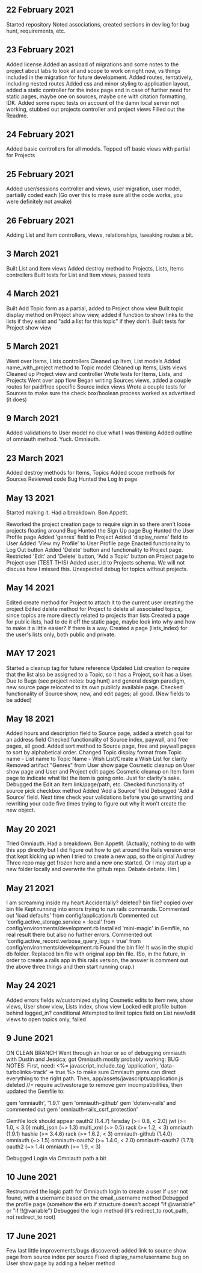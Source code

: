 ## 22 February 2021
Started repository
Noted associations, created sections in dev log for bug hunt, requirements, etc. 

## 23 February 2021
Added license
Added an assload of migrations and some notes to the project about labs to look at and scope to work on right now, vs things included in the migration for future development.
Added routes, tentatively, including nested routes
Added css and minor styling to application layout, added a static controller for the index page and in case of further need for static pages, maybe one on sources, maybe one with citation formatting, IDK.
Added some rspec tests on account of the damn local server not working, stubbed out projects controller and project views 
Filled out the Readme. 

## 24 February 2021
Added basic controllers for all models. 
Topped off basic views with partial for Projects

## 25 February 2021
Added user/sessions controller and views, user migration, user model, partially coded each
(Go over this to make sure all the code works, you were definitely not awake)

## 26 February 2021
Adding List and Item controllers, views, relationships, tweaking routes a bit.

## 3 March 2021
Built List and Item views
Added destroy method to Projects, Lists, Items controllers
Built tests for List and Item views, passed tests

## 4 March 2021
Built Add Topic form as a partial, added to Project show view
Built topic display method on Project show view, added if function to show links to the lists if they exist and "add a list for this topic" if they don't.
Built tests for Project show view 

## 5 March 2021
Went over Items, Lists controllers
Cleaned up Item, List models
Added name_with_project method to Topic model
Cleaned up Items, Lists views
Cleaned up Project view and controller
Wrote tests for Items, Lists, and Projects
Went over app flow
Began writing Sources views, added a couple routes for paid/free specific Source index views
Wrote a couple tests for Sources to make sure the check box/boolean process worked as advertised (it does)

## 9 March 2021
Added validations to User model no clue what I was thinking
Added outline of omniauth method. Yuck. Omniauth. 

## 23 March 2021
Added destroy methods for Items, Topics
Added scope methods for Sources
Reviewed code
Bug Hunted the Log In page

## May 13 2021
Started making it. Had a breakdown. Bon Appetit.

Reworked the project creation page to require sign in so there aren't loose projects floating around
Bug Hunted the Sign Up page
Bug Hunted the User Profile page
Added 'genres' field to Project
Added 'display_name' field to User
Added 'View my Profile' to User Profile page
Enacted functionality to Log Out button
Added 'Delete' button and functionality to Project page. 
Restricted 'Edit' and 'Delete' button, 'Add a Topic' button on Project page to Project user (TEST THIS)
Added user_id to Projects schema. We will not discuss how I missed this. 
Unexpected debug for topics without projects. 

## May 14 2021
Edited create method for Project to attach it to the current user creating the project
Edited delete method for Project to delete all associated topics, since topics are more directly related to projects than lists
Created a page for public lists, had to do it off the static page, maybe look into why and how to make it a little easier? If there is a way.
Created a page (lists_index) for the user's lists only, both public and private.

## MAY 17 2021
Started a cleanup tag for future reference 
Updated List creation to require that the list also be assigned to a Topic, so it has a Project, so it has a User.
Due to Bugs (see project notes: bug hunt) and general design paradigm, new source page relocated to its own publicly available page.
Checked functionality of Source show, new, and edit pages; all good. (New fields to be added)

## May 18 2021
Added hours and description field to Source page, added a stretch goal for an address field
Checked functionality of Source index, paywall, and free pages, all good.
Added sort method to Source page, free and paywall pages to sort by alphabetical order.
Changed Topic display format from Topic name - List name to Topic Name - Wish List/Create a Wish List for clarity
Removed artifact "Genres" from User show page 
Cosmetic cleanup on User show page and User and Project edit pages
Cosmetic cleanup on Item form page to indicate what list the item is going onto. Just for clarity's sake.
Debugged the Edit an Item link/page/path, etc. 
Checked functionality of source pick checkbox method
Added 'Add a Source' field
Debugged 'Add a Source' field. Next time check your validations before you go unwriting and rewriting your code five times trying to figure out why it won't create the new object.

## May 20 2021
Tried Omniauth.  Had a breakdown. Bon Appetit.
(Actually, nothing to do with this app directly but I did figure out how to get around the Rails version error that 
kept kicking up when I tried to create a new app, so the original Audrey Three repo may get frozen here and a new one started.
Or I may start up a new folder locally and overwrite the github repo. Debate debate. Hm.)

## May 21 2021
I am screaming inside my heart
Accidentally? deleted? bin file? copied over bin file
Kept running into errors trying to run rails commands.
Commented out 'load defaults' from config/application.rb
Commented out 'config.active_storage.service = :local' from config/environments/development.rb
Installed 'mini-magic' in Gemfile, no real result there but also no further errors.
Commented out 'config.active_record.verbose_query_logs = true' from config/environments/development.rb
Found the bin file! It was in the stupid db folder. Replaced bin file with original app bin file. 
(So, in the future, in order to create a rails app in this rails version, the answer is comment out the above three things and then start running crap.)

## May 24 2021
Added errors fields w/customized styling
Cosmetic edits to Item new, show views, User show view, Lists index, show view
Locked edit profile button behind logged_in? conditional
Attempted to limit topics field on List new/edit views to open topics only, failed

## 9 June 2021
ON CLEAN BRANCH
Went through an hour or so of debugging omniauth with Dustin and Jessica; got Omniauth mostly probably working: 
BUG NOTES: First, need: <%= javascript_include_tag 'application', 'data-turbolinks-track' => true %> to make sure Omniauth gems can direct everything to the right path. Then, app/assets/javascripts/application.js deleted //= require activestorage to remove gem incompatibilities, then updated the Gemfile to: 

gem 'omniauth', '1.9.1'
gem 'omniauth-github'
gem 'dotenv-rails'
and commented out gem 'omniauth-rails_csrf_protection'

Gemfile lock should appear
oauth2 (1.4.7)
      faraday (>= 0.8, < 2.0)
      jwt (>= 1.0, < 3.0)
      multi_json (~> 1.3)
      multi_xml (~> 0.5)
      rack (>= 1.2, < 3)
    omniauth (1.9.1)
      hashie (>= 3.4.6)
      rack (>= 1.6.2, < 3)
    omniauth-github (1.4.0)
      omniauth (~> 1.5)
      omniauth-oauth2 (>= 1.4.0, < 2.0)
    omniauth-oauth2 (1.7.1)
      oauth2 (~> 1.4)
      omniauth (>= 1.9, < 3)
      
Debugged Login via Omniauth path a bit

## 10 June 2021
Restructured the logic path for Omniauth login to create a user if user not found, with a username based on the email_username method
Debugged the profile page (somehow the erb if structure doesn't accept "if @variable" or "if !!@variable")
Debugged the login method (it's redirect_to root_path, not redirect_to root)

## 17 June 2021
Few last little improvements/bugs discovered: added link to source show page from source index per source
Fixed display_name/username bug on User show page by adding a helper method

